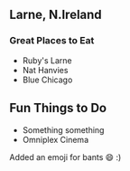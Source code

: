 ## Larne, N.Ireland

### Great Places to Eat

- Ruby's Larne
- Nat Hanvies
- Blue Chicago

## Fun Things to Do
- Something something
- Omniplex Cinema

Added an emoji for bants :smile: :)